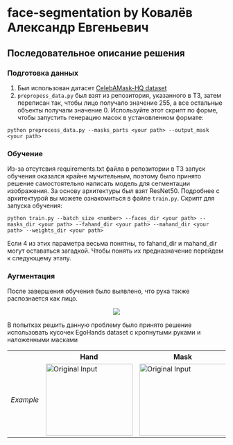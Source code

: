 # face-segmentation by Ковалёв Александр Евгеньевич

## Последовательное описание решения

### Подготовка данных 
1. Был использован датасет [CelebAMask-HQ dataset](https://github.com/switchablenorms/CelebAMask-HQ)
2. `prepropess_data.py` был взят из репозитория, указанного в ТЗ, затем переписан так, чтобы лицо получало значение 255, а все остальные объекты получали значение 0.
    Используйте этот скрипт по форме, чтобы запустить генерацию масок в установленном формате: 
```
python preprocess_data.py --masks_parts <your path> --output_mask <your path>
```

### Обучение
Из-за отсутсвия requirements.txt файла в репозитории в ТЗ запуск обучения оказался крайне мучительным, поэтому было принято решение
самостоятельно написать модель для сегментации изображения. За основу архитектуры был взят ResNet50.
    Подробнее с архитектурой вы можете ознакомиться в файле `train.py`.
    Скрипт для запуска обучения:
```
python train.py --batch_size <number> --faces_dir <your path> --masks_dir <your path> --fahand_dir <your path> --mahand_dir <your path> --weights_dir <your path>
```
Если 4 из этих параметра весьма понятны, то fahand_dir и mahand_dir могут оставаться загадкой.
Чтобы понять их предназначение перейдем к следующему этапу.

### Аугментация
После завершения обучения было выявлено, что рука также распознается как лицо. 
<p align="center">
	<a href="https://github.com/ReallyBadDoctor/kovalev.alexandr_face-segmentation">
    <img class="page-image" src="https://github.com/ReallyBadDoctor/kovalev.alexandr_face-segmentation/examples/Before_aug.png" >
	</a>
</p>
В попытках решить данную проблему было принято решение использовать кусочек EgoHands dataset с кропнутыми руками и наложенными масками 
<table>

<tr>
<th>&nbsp;</th>
<th>Hand</th>
<th>Mask</th>
</tr>

<tr>
<td><em>Example</em></td>
<td><img src="examples/hand_no_mask.png" height="166" width="200" alt="Original Input"></td>
<td><img src="examples/hand_masked.jpg" height="166" width="200" alt="Original Input"></td>
</tr>

</table>